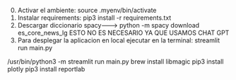 0. Activar el ambiente: source .myenv/bin/activate
1. Instalar requirements: pip3 install -r requirements.txt
2. Descargar diccionario spacy---> python -m spacy download es_core_news_lg  ESTO NO ES NECESARIO YA QUE USAMOS CHAT GPT
3. Para desplegar la aplicacion en local ejecutar en la terminal: streamlit run main.py

/usr/bin/python3 -m streamlit run main.py
brew install libmagic
pip3 install plotly
pip3 install reportlab